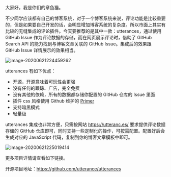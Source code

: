大家好，我是你们的章鱼猫。

不少同学应该都有自己的博客系统，对于一个博客系统来说，评论功能是比较重要的，但是如果要自己开发的话，会明显增加博客系统的复杂度。所以市面上其实有比较的无缝集成的评论插件。今天要推荐的是其中一款：utterances，通过使用 GitHub Issue 作为评论数据的存储，而在网页展示评论时，借助了 GitHub Search API 的能力找到与博客文章关联的 GitHub Issue。集成后的效果跟 GitHub Issue 详情展示的效果相当。

![image-20200621224459262](https://7465-test-3c9b5e-1-1301419220.tcb.qcloud.la/mac_github_images/compress_image-20200621224459262.png)

utterances 有如下优点：

- 开源，开源意味着可玩性会更强
- 没有任何的跟踪、广告，完全免费
- 没有其他的依赖，所有的数据都存储你配置的 GitHub 仓库的 Issue 里面
- 插件 css 风格使用 Github 维护的 [Primer](http://primer.style/)
- 支持暗黑模式
- 轻量级

utterances 集成也非常方便，只需按网站  https://utteranc.es/  要求提供评论数据存储的 GitHub 仓库即可，同时支持一些定制化的操作，可按需配置。配置好后会生成对应的 JavaScript 代码，复制到你的博客文章模板中即可。

![image-20200621225019414](https://7465-test-3c9b5e-1-1301419220.tcb.qcloud.la/mac_github_images/compress_image-20200621225019414.png)

更多项目详情请查看如下链接。

开源项目地址：https://github.com/utterance/utterances